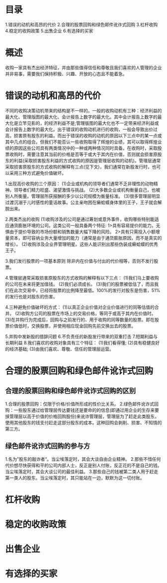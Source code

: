 # 目录
1.错误的动机和高昂的代价
2.合理的股票回购和绿色邮件讹诈式回购
3.杠杆收购
4.稳定的收购政策
5.出售企业
6.有选择的买家

# 概述
收购一家具有杰出经济特征，并由那些值得信任和尊敬且我们喜欢的人管理的企业并非易事，需要我们保持积极、兴趣、开放的心态且不能着急。
# 错误的动机和高昂的代价
不同的收购决策动机带来的结构是不一样的。一般的收购动机有三种：经济利益的最大化、管理版图的最大化、会计报告上数字的最大化。其中会计报告上数字的最大化是立竿见影的，的经济利益不是;管理版图的最大化也不一定带来经济利益或会计报告上数字的最大化。出于错误的收购动机进行的收购，一般会导致出价过高，损害原有股东的利益。而出于错误的收购的动机的原因以下三点中的某一点或其中几点的组合。但我们不能否认一些收购取得了辉煌的业绩，其可以取得辉煌业绩的原因这些公司具有两类情况中的一种或两种情况同时具备。在收购时，采取股票收购时，需要注意其当前的价格是否等于或大于其内在价值，否则就会损害原股东的利益(采取损害股东利益的方式收购的原因是管理层收购的动机)。管理层通常采取损害原股东的方式收购的解释有三点(见下文)，我们通常在新股发行时，也可以采用三种方式避免价值破坏。

1.出现高价收购的三个原因：
  (1)企业或机构的领导者们通常不乏非理性的动物精神。领导者们精力旺盛、渴望激情与挑战。
  (2)大多数企业或机构衡量自己，也被别人所衡量。管理层所获报酬的多少以公司规模为衡量标准。
  (3)很多管理层明显过渡沉溺于儿时感性的童话故事。公主亲吻困在癞蛤蟆身体里的王子，王子就会解脱出来。

2.两类杰出的收购
  (1)收购涉及的公司是通过筹划或意外事件，收购哪些特别能适应通货膨胀环境的公司。这类公司一般具备两个特征:
    1>具有容易提价的能力。无惧由于提价导致的市场份额和销售数量大幅下降的风险。
    2>具有只需投入小额增量资本，即可容纳业务大量增加的能力（通常是由于通货膨胀原因，而不是真实的增长）。
  (2)收购涉及企业界管理明星。这些人能识别出那些伪装成癞蛤蟆的优秀王子。

3.我们发行股票的一项基本原则
  除非内在价值与付出的代价相等，否则不发行股票。

4.管理层通常采取损害原股东的方式收购的解释有以下三点：
  (1)我们马上要收购的公司在未来将更加值钱。
  (2)我们必须成长。
  (3)我们的股票被低估了，而且我们在此次交易中，已经将股票的比例降至最低。100%的发行对股东是伤害，51%的发行也是对股东的伤害。

4.三种避免价值破坏的方式：
  (1)以真正企业价值对企业价值进行的同等估值的合并。
  (2)收购方公司的股票在市场上的交易价格，等同于或高于其内在价值时。
  (3)在并购行为完成后，回购与之前发行的、用于收购的同等数量的股票。即在股票价值低时，交换股票，并使用相应现金回购先前交换出去的股票。

5.并购中发新股的措辞问题
6.不负责任的新股发行带来的双重打击
7.短期利益与长期利益
8.我们喜欢的收购对象具有三个特征：
  (1)我们看得懂;
  (2)具有稳健良好的经济基础;
  (3)由我们喜欢、尊敬、信任的管理层运营。

# 合理的股票回购和绿色邮件讹诈式回购
## 合理的股票回购和绿色邮件讹诈式回购的区别
1.合理的股票回购：仅限于价格/价值所形成的性价比关系。
2.绿色邮件讹诈式回购：一些股东通过给管理层传达要钱还是要命的的信息(即通过用企业的生存来要挟管理层以高于价值的价格回购股份)来讹诈管理层，管理层为了赶走此类股东，使用其他股东的钱支付赶走这部分股东的成本。这种回购会剥削、损害、不知情的第三方。

## 绿色邮件讹诈式回购的参与方
1.名为”股东的敲诈者“。当尘埃落定时，其会大谈自由企业精神。
2.那些不惜任何代价想尽快获得和平的公司内部人士，反正是别人付账，反正花的不是自己的钱。当尘埃落定时，其会大谈公司的最佳利益。
3.那些自己的钱被第二类人用于赶走第一类人的股东。当尘埃落定时，其只能站在一边，默默为这一切付账。

# 杠杆收购
# 稳定的收购政策
# 出售企业
# 有选择的买家